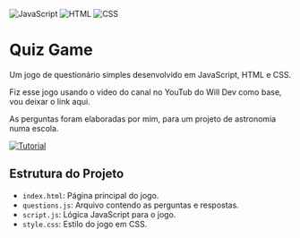 ![JavaScript](https://img.shields.io/badge/JavaScript-ES6-yellow)
![HTML](https://img.shields.io/badge/HTML-5-orange)
![CSS](https://img.shields.io/badge/CSS-3-blue)

# Quiz Game

Um jogo de questionário simples desenvolvido em JavaScript, HTML e CSS.


Fiz esse jogo usando o video do canal no YouTub do Will Dev como base, vou deixar o link aqui.

As perguntas foram elaboradas por mim, para um projeto de astronomia numa escola.

[![Tutorial](https://img.youtube.com/vi/7b6HW8-67WE/0.jpg)](https://www.youtube.com/watch?v=7b6HW8-67WE)

## Estrutura do Projeto

- `index.html`: Página principal do jogo.
- `questions.js`: Arquivo contendo as perguntas e respostas.
- `script.js`: Lógica JavaScript para o jogo.
- `style.css`: Estilo do jogo em CSS.